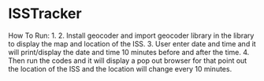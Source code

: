 # ISSTracker

How To Run:
1. 
2. Install geocoder and import geocoder library in the library to display the map and location of the ISS.
3. User enter date and time and it will print/display the date and time 10 minutes before and after the time.
4. Then run the codes and it will display a pop out browser for that point out the location of the ISS and the location will change every 10 minutes.
